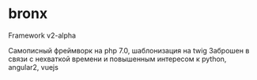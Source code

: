 # bronx
Framework v2-alpha

Самописный фреймворк на php 7.0, шаблонизация на twig
Заброшен в связи с нехваткой времени и повышенным интересом к python, angular2, vuejs
